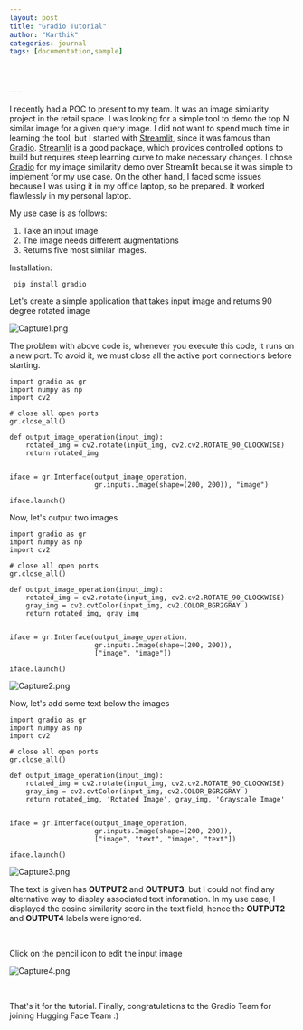 ```yaml
---
layout: post
title: "Gradio Tutorial"
author: "Karthik"
categories: journal
tags: [documentation,sample]




---
```




I recently had a POC to present to my team. It was an image similarity project in the retail space. I was looking for a simple tool to demo the top N similar image for a given query image. I did not want to spend much time in learning the tool, but I started with [Streamlit](https://streamlit.io/), since it was famous than [Gradio](https://gradio.app/). [Streamlit](https://streamlit.io/) is a good package, which provides controlled options to build but requires steep learning curve to make necessary changes. I chose [Gradio](https://gradio.app/) for my image similarity demo over Streamlit because it was simple to implement for my use case. On the other hand, I faced some issues because I was using it in my office laptop, so be prepared. It worked flawlessly in my personal laptop. 



My use case is as follows:

1. Take an input image
2. The image needs different augmentations
3. Returns five most similar images. 

 

Installation:

```
 pip install gradio
```



Let's create a simple application that takes input image and returns 90 degree rotated image



![Capture1.png](https://i.postimg.cc/Hx2LjTQ6/Capture1.png)

The problem with above code is, whenever you execute this code, it runs on a new port. To avoid it, we must close all the active port connections before starting. 

```
import gradio as gr
import numpy as np
import cv2

# close all open ports
gr.close_all()

def output_image_operation(input_img):
    rotated_img = cv2.rotate(input_img, cv2.cv2.ROTATE_90_CLOCKWISE)
    return rotated_img         
  

iface = gr.Interface(output_image_operation,
                     gr.inputs.Image(shape=(200, 200)), "image")

iface.launch()
```





Now, let's output two images



```
import gradio as gr
import numpy as np
import cv2

# close all open ports
gr.close_all()

def output_image_operation(input_img):
    rotated_img = cv2.rotate(input_img, cv2.cv2.ROTATE_90_CLOCKWISE)
    gray_img = cv2.cvtColor(input_img, cv2.COLOR_BGR2GRAY )
    return rotated_img, gray_img        
  

iface = gr.Interface(output_image_operation,
                     gr.inputs.Image(shape=(200, 200)), 
                     ["image", "image"])

iface.launch()
```

![Capture2.png](https://i.postimg.cc/CKK0JbDs/Capture2.png)



Now, let's add some text below the images

```
import gradio as gr
import numpy as np
import cv2

# close all open ports
gr.close_all()

def output_image_operation(input_img):
    rotated_img = cv2.rotate(input_img, cv2.cv2.ROTATE_90_CLOCKWISE)
    gray_img = cv2.cvtColor(input_img, cv2.COLOR_BGR2GRAY )
    return rotated_img, 'Rotated Image', gray_img, 'Grayscale Image'        
  

iface = gr.Interface(output_image_operation,
                     gr.inputs.Image(shape=(200, 200)), 
                     ["image", "text", "image", "text"])

iface.launch()
```





![Capture3.png](https://i.postimg.cc/jdrrmpP5/Capture3.png)

The text is given has **OUTPUT2** and **OUTPUT3**, but I could not find any alternative way to display associated text information. In my use case, I displayed the cosine similarity score in the text field, hence the **OUTPUT2** and **OUTPUT4** labels were ignored. 

<br>

Click on the pencil icon to edit the input image



![Capture4.png](https://i.postimg.cc/3J72Nw2H/Capture4.png)





<br>



That's it for the tutorial. Finally, congratulations to the Gradio Team for joining Hugging Face Team :)